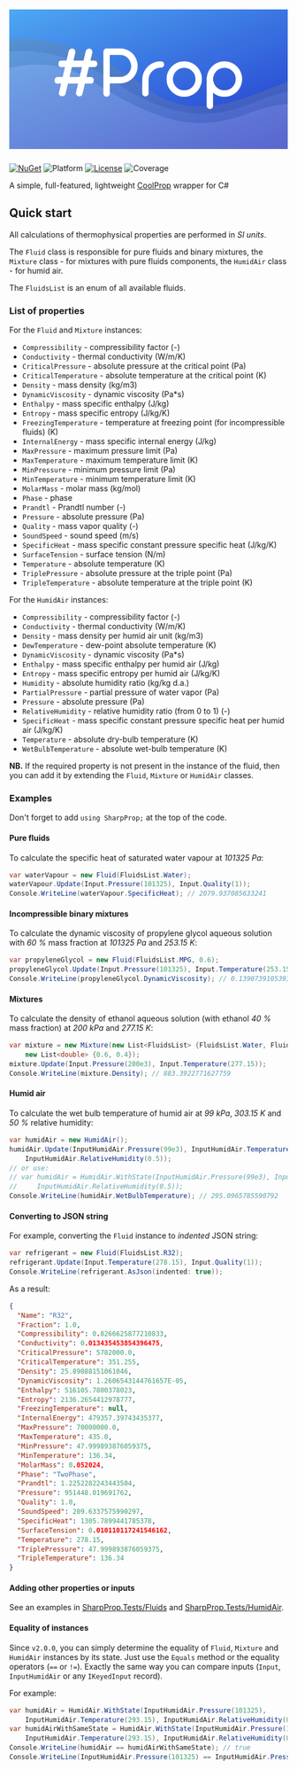 # ![SharpProp](https://raw.githubusercontent.com/portyanikhin/SharpProp/f7f79cdc0fedbca3e4c816ef2205cfb8300e193f/SharpProp/pictures/header.svg)

[![NuGet](https://img.shields.io/nuget/v/SharpProp)](https://www.nuget.org/packages/SharpProp/)
![Platform](https://img.shields.io/badge/platform-win--64%20%7C%20linux--64-lightgrey)
[![License](https://img.shields.io/github/license/portyanikhin/SharpProp)](https://github.com/portyanikhin/SharpProp/blob/master/LICENSE)
![Coverage](https://img.shields.io/badge/coverage-100%25-brightgreen)

A simple, full-featured, lightweight [CoolProp] wrapper for C#

[CoolProp]: http://www.coolprop.org/

## Quick start

All calculations of thermophysical properties are performed in _SI units_.

The `Fluid` class is responsible for pure fluids and binary mixtures, the `Mixture` class - for mixtures with pure
fluids components, the `HumidAir` class - for humid air.

The `FluidsList` is an enum of all available fluids.

### List of properties

For the `Fluid` and `Mixture` instances:

* `Compressibility` - compressibility factor (-)
* `Conductivity` - thermal conductivity (W/m/K)
* `CriticalPressure` - absolute pressure at the critical point (Pa)
* `CriticalTemperature` - absolute temperature at the critical point (K)
* `Density` - mass density (kg/m3)
* `DynamicViscosity` - dynamic viscosity (Pa*s)
* `Enthalpy` - mass specific enthalpy (J/kg)
* `Entropy` - mass specific entropy (J/kg/K)
* `FreezingTemperature` - temperature at freezing point (for incompressible fluids) (K)
* `InternalEnergy` - mass specific internal energy (J/kg)
* `MaxPressure` - maximum pressure limit (Pa)
* `MaxTemperature` - maximum temperature limit (K)
* `MinPressure` - minimum pressure limit (Pa)
* `MinTemperature` - minimum temperature limit (K)
* `MolarMass` - molar mass (kg/mol)
* `Phase` - phase
* `Prandtl` - Prandtl number (-)
* `Pressure` - absolute pressure (Pa)
* `Quality` - mass vapor quality (-)
* `SoundSpeed` - sound speed (m/s)
* `SpecificHeat` - mass specific constant pressure specific heat (J/kg/K)
* `SurfaceTension` - surface tension (N/m)
* `Temperature` - absolute temperature (K)
* `TriplePressure` - absolute pressure at the triple point (Pa)
* `TripleTemperature` - absolute temperature at the triple point (K)

For the `HumidAir` instances:

* `Compressibility` - compressibility factor (-)
* `Conductivity` - thermal conductivity (W/m/K)
* `Density` - mass density per humid air unit (kg/m3)
* `DewTemperature` - dew-point absolute temperature (K)
* `DynamicViscosity` - dynamic viscosity (Pa*s)
* `Enthalpy` - mass specific enthalpy per humid air (J/kg)
* `Entropy` - mass specific entropy per humid air (J/kg/K)
* `Humidity` - absolute humidity ratio (kg/kg d.a.)
* `PartialPressure` - partial pressure of water vapor (Pa)
* `Pressure` - absolute pressure (Pa)
* `RelativeHumidity` - relative humidity ratio (from 0 to 1) (-)
* `SpecificHeat` - mass specific constant pressure specific heat per humid air (J/kg/K)
* `Temperature` - absolute dry-bulb temperature (K)
* `WetBulbTemperature` - absolute wet-bulb temperature (K)

**NB.** If the required property is not present in the instance of the fluid, then you can add it by extending
the `Fluid`, `Mixture` or `HumidAir` classes.

### Examples

Don't forget to add `using SharpProp;` at the top of the code.

#### Pure fluids

To calculate the specific heat of saturated water vapour at _101325 Pa_:

```c#
var waterVapour = new Fluid(FluidsList.Water);
waterVapour.Update(Input.Pressure(101325), Input.Quality(1));
Console.WriteLine(waterVapour.SpecificHeat); // 2079.937085633241
```

#### Incompressible binary mixtures

To calculate the dynamic viscosity of propylene glycol aqueous solution with _60 %_ mass fraction at _101325 Pa_ and _253.15 K_:

```c#
var propyleneGlycol = new Fluid(FluidsList.MPG, 0.6);
propyleneGlycol.Update(Input.Pressure(101325), Input.Temperature(253.15));
Console.WriteLine(propyleneGlycol.DynamicViscosity); // 0.13907391053938847
```

#### Mixtures

To calculate the density of ethanol aqueous solution (with ethanol _40 %_ mass fraction) at _200 kPa_ and _277.15 K_:

```c#
var mixture = new Mixture(new List<FluidsList> {FluidsList.Water, FluidsList.Ethanol}, 
    new List<double> {0.6, 0.4});
mixture.Update(Input.Pressure(200e3), Input.Temperature(277.15));
Console.WriteLine(mixture.Density); // 883.3922771627759
```

#### Humid air

To calculate the wet bulb temperature of humid air at _99 kPa_, _303.15 K_ and _50 %_ relative humidity:

```c#
var humidAir = new HumidAir();
humidAir.Update(InputHumidAir.Pressure(99e3), InputHumidAir.Temperature(303.15),
    InputHumidAir.RelativeHumidity(0.5));
// or use:
// var humidAir = HumidAir.WithState(InputHumidAir.Pressure(99e3), InputHumidAir.Temperature(303.15),
//     InputHumidAir.RelativeHumidity(0.5));
Console.WriteLine(humidAir.WetBulbTemperature); // 295.0965785590792
```

#### Converting to JSON string

For example, converting the `Fluid` instance to _indented_ JSON string:

```c#
var refrigerant = new Fluid(FluidsList.R32);
refrigerant.Update(Input.Temperature(278.15), Input.Quality(1));
Console.WriteLine(refrigerant.AsJson(indented: true));
```

As a result:

```json
{
  "Name": "R32",
  "Fraction": 1.0,
  "Compressibility": 0.8266625877210833,
  "Conductivity": 0.013435453854396475,
  "CriticalPressure": 5782000.0,
  "CriticalTemperature": 351.255,
  "Density": 25.89088151061046,
  "DynamicViscosity": 1.2606543144761657E-05,
  "Enthalpy": 516105.7800378023,
  "Entropy": 2136.2654412978777,
  "FreezingTemperature": null,
  "InternalEnergy": 479357.39743435377,
  "MaxPressure": 70000000.0,
  "MaxTemperature": 435.0,
  "MinPressure": 47.999893876059375,
  "MinTemperature": 136.34,
  "MolarMass": 0.052024,
  "Phase": "TwoPhase",
  "Prandtl": 1.2252282243443504,
  "Pressure": 951448.019691762,
  "Quality": 1.0,
  "SoundSpeed": 209.6337575990297,
  "SpecificHeat": 1305.7899441785378,
  "SurfaceTension": 0.010110117241546162,
  "Temperature": 278.15,
  "TriplePressure": 47.999893876059375,
  "TripleTemperature": 136.34
}
```

#### Adding other properties or inputs

See an examples in [SharpProp.Tests/Fluids] and [SharpProp.Tests/HumidAir].

[SharpProp.Tests/Fluids]: https://github.com/portyanikhin/SharpProp/tree/master/SharpProp.Tests/Fluids
[SharpProp.Tests/HumidAir]: https://github.com/portyanikhin/SharpProp/tree/master/SharpProp.Tests/HumidAir

#### Equality of instances

Since `v2.0.0`, you can simply determine the equality of `Fluid`, `Mixture` and `HumidAir` instances by its state.
Just use the `Equals` method or the equality operators (`==` or `!=`). 
Exactly the same way you can compare inputs (`Input`, `InputHumidAir` or any `IKeyedInput` record).

For example:

```c#
var humidAir = HumidAir.WithState(InputHumidAir.Pressure(101325),
    InputHumidAir.Temperature(293.15), InputHumidAir.RelativeHumidity(0.5));
var humidAirWithSameState = HumidAir.WithState(InputHumidAir.Pressure(101325),
    InputHumidAir.Temperature(293.15), InputHumidAir.RelativeHumidity(0.5));
Console.WriteLine(humidAir == humidAirWithSameState); // true
Console.WriteLine(InputHumidAir.Pressure(101325) == InputHumidAir.Pressure(101.325e3)); // true
```